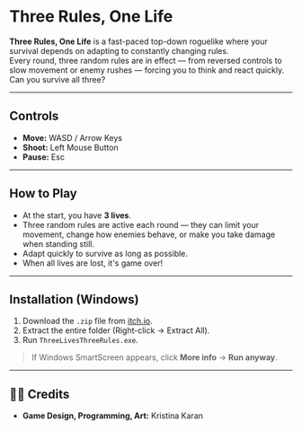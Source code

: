 # Three Rules, One Life
**Three Rules, One Life** is a fast-paced top-down roguelike where your survival depends on adapting to constantly changing rules.  
Every round, three random rules are in effect — from reversed controls to slow movement or enemy rushes — forcing you to think and react quickly. Can you survive all three?

---

##  Controls
- **Move:** WASD / Arrow Keys
- **Shoot:** Left Mouse Button
- **Pause:** Esc

---

##  How to Play
- At the start, you have **3 lives**.
- Three random rules are active each round — they can limit your movement, change how enemies behave, or make you take damage when standing still.
- Adapt quickly to survive as long as possible.
- When all lives are lost, it's game over!

---

##  Installation (Windows)
1. Download the `.zip` file from [itch.io](https://your-itch-link-here).
2. Extract the entire folder (Right-click → Extract All).
3. Run `ThreeLivesThreeRules.exe`.
> If Windows SmartScreen appears, click **More info** → **Run anyway**.

---

## 👩‍💻 Credits
- **Game Design, Programming, Art:** Kristina Karan
